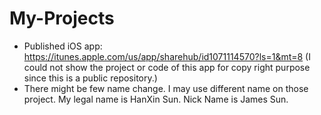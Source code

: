 # My-Projects
- Published iOS app: https://itunes.apple.com/us/app/sharehub/id1071114570?ls=1&mt=8
  (I could not show the project or code of this app for copy right purpose since this is a public repository.)
- There might be few name change. I may use different name on those project. My legal name is HanXin Sun. Nick Name is James Sun.
